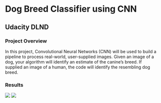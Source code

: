 # Dog Breed Classifier using CNN
## Udacity DLND



### Project Overview

In this project, Convolutional Neural Networks (CNN) will be used to build a pipeline to process real-world, user-supplied images. Given an image of a dog, your algorithm will identify an estimate of the canine’s breed. If supplied an image of a human, the code will identify the resembling dog breed.

### Results

![](samples/one.jpg)
![](samples/two.jpg)
